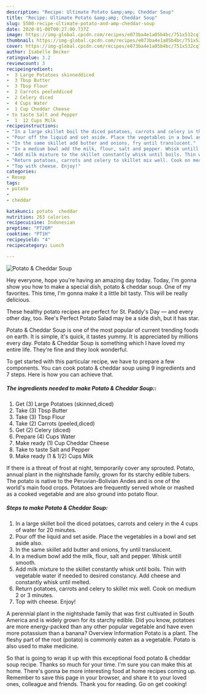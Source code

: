 ```yaml
---
description: "Recipe: Ultimate Potato &amp;amp; Cheddar Soup"
title: "Recipe: Ultimate Potato &amp;amp; Cheddar Soup"
slug: 5500-recipe-ultimate-potato-and-amp-cheddar-soup
date: 2020-01-08T00:27:00.737Z
image: https://img-global.cpcdn.com/recipes/e073ba4e1a05b4bc/751x532cq70/potato-cheddar-soup-recipe-main-photo.jpg
thumbnail: https://img-global.cpcdn.com/recipes/e073ba4e1a05b4bc/751x532cq70/potato-cheddar-soup-recipe-main-photo.jpg
cover: https://img-global.cpcdn.com/recipes/e073ba4e1a05b4bc/751x532cq70/potato-cheddar-soup-recipe-main-photo.jpg
author: Isabelle Becker
ratingvalue: 3.2
reviewcount: 3
recipeingredient:
-  3 Large Potatoes skinneddiced
-  3 Tbsp Butter
-  3 Tbsp Flour
-  2 Carrots peeleddiced
-  2 Celery diced
-  4 Cups Water
-  1 Cup Cheddar Cheese
- to taste Salt and Pepper
-  1  12 Cups Milk
recipeinstructions:
- "In a large skillet boil the diced potatoes, carrots and celery in the 4 cups of water for 20 minutes."
- "Pour off the liquid and set aside. Place the vegetables in a bowl and set aside also."
- "In the same skillet add butter and onions, fry until translucent."
- "In a medium bowl add the milk, flour, salt and pepper. Whisk untill smooth."
- "Add milk mixture to the skillet constantly whisk until boils. Thin with vegetable water if needed to desired constancy. Add cheese and constantly whisk until melted."
- "Return potatoes, carrots and celery to skillet mix well. Cook on medium 2 or 3 minutes."
- "Top with cheese. Enjoy!"
categories:
- Resep
tags:
- potato
- 
- cheddar

katakunci: potato  cheddar
nutrition: 263 calories
recipecuisine: Indonesian
preptime: "PT26M"
cooktime: "PT1H"
recipeyield: "4"
recipecategory: Lunch

---
```



![Potato &amp; Cheddar Soup](https://img-global.cpcdn.com/recipes/e073ba4e1a05b4bc/751x532cq70/potato-cheddar-soup-recipe-main-photo.jpg)

Hey everyone, hope you're having an amazing day today. Today, I'm gonna show you how to make a special dish, potato &amp; cheddar soup. One of my favorites. This time, I'm gonna make it a little bit tasty. This will be really delicious.

These healthy potato recipes are perfect for St. Paddy&#39;s Day — and every other day, too. Ree&#39;s Perfect Potato Salad may be a side dish, but it has star.

Potato &amp; Cheddar Soup is one of the most popular of current trending foods on earth. It is simple, it's quick, it tastes yummy. It is appreciated by millions every day. Potato &amp; Cheddar Soup is something which I have loved my entire life. They're fine and they look wonderful.


To get started with this particular recipe, we have to prepare a few components. You can cook potato &amp; cheddar soup using 9 ingredients and 7 steps. Here is how you can achieve that.

##### The ingredients needed to make Potato &amp; Cheddar Soup::

1. Get  (3) Large Potatoes (skinned,diced)
1. Take  (3) Tbsp Butter
1. Take  (3) Tbsp Flour
1. Take  (2) Carrots (peeled,diced)
1. Get  (2) Celery (diced)
1. Prepare  (4) Cups Water
1. Make ready  (1) Cup Cheddar Cheese
1. Take to taste Salt and Pepper
1. Make ready  (1 &amp; 1/2) Cups Milk


If there is a threat of frost at night, temporarily cover any sprouted. Potato, annual plant in the nightshade family, grown for its starchy edible tubers. The potato is native to the Peruvian-Bolivian Andes and is one of the world&#39;s main food crops. Potatoes are frequently served whole or mashed as a cooked vegetable and are also ground into potato flour. 

##### Steps to make Potato &amp; Cheddar Soup:

1. In a large skillet boil the diced potatoes, carrots and celery in the 4 cups of water for 20 minutes.
1. Pour off the liquid and set aside. Place the vegetables in a bowl and set aside also.
1. In the same skillet add butter and onions, fry until translucent.
1. In a medium bowl add the milk, flour, salt and pepper. Whisk untill smooth.
1. Add milk mixture to the skillet constantly whisk until boils. Thin with vegetable water if needed to desired constancy. Add cheese and constantly whisk until melted.
1. Return potatoes, carrots and celery to skillet mix well. Cook on medium 2 or 3 minutes.
1. Top with cheese. Enjoy!


A perennial plant in the nightshade family that was first cultivated in South America and is widely grown for its starchy edible. Did you know, potatoes are more energy-packed than any other popular vegetable and have even more potassium than a banana? Overview Information Potato is a plant. The fleshy part of the root (potato) is commonly eaten as a vegetable. Potato is also used to make medicine. 

So that is going to wrap it up with this exceptional food potato &amp; cheddar soup recipe. Thanks so much for your time. I'm sure you can make this at home. There's gonna be more interesting food at home recipes coming up. Remember to save this page in your browser, and share it to your loved ones, colleague and friends. Thank you for reading. Go on get cooking!
